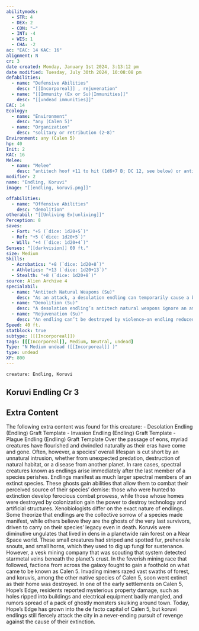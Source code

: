 ```yaml
---
abilitymods:
  - STR: 4
  - DEX: 2
  - CON: "—"
  - INT: -4
  - WIS: 1
  - CHA: -2 
ac: "EAC: 14 KAC: 16" 
alignment: N
cr: 3
date created: Monday, January 1st 2024, 3:13:12 pm
date modified: Tuesday, July 30th 2024, 10:08:08 pm
defabilities:
  - name: "Defensive Abilities"
    desc: "[[Incorporeal]] , rejuvenation"
  - name: "[[Immunity (Ex or Su)|Immunities]]"
    desc: "[[undead immunities]]"
EAC: 14
Ecology:
  - name: "Environment"
    desc: "any (Calen 5)"
  - name: "Organization"
    desc: "solitary or retribution (2–8)"
Environment: any (Calen 5)
hp: 40
Init: 2
KAC: 16
Melee:
  - name: "Melee"
    desc: "antitech hoof +11 to hit (1d6+7 B; DC 12, see below) or antitech horn +11 to hit (1d6+7 P; DC 12, see below)"
modifier: 2
name: "Endling, Koruvi"
image: "[[endling, koruvi.png]]"

offabilities:
  - name: "Offensive Abilities"
    desc: "demolition"
otherabil: "[[Unliving Ex|unliving]]"
Perception: 8
saves:
  - Fort: "+5 (`dice: 1d20+5`)"
  - Ref: "+5 (`dice: 1d20+5`)"
  - Will: "+4 (`dice: 1d20+4`)" 
Senses: "[[darkvision]] 60 ft."
size: Medium
Skills:
  - Acrobatics: "+8 (`dice: 1d20+8`)"
  - Athletics: "+13 (`dice: 1d20+13`)"
  - Stealth: "+8 (`dice: 1d20+8`)" 
source: Alien Archive 4 
specialabil:
  - name: "Antitech Natural Weapons (Su)"
    desc: "As an attack, a desolation endling can temporarily cause a body part to become substantial. This functions as a natural weapon that the species had in life, dealing a damage type that the living counterpart’s natural attack dealt. A creature hit by this attack must attempt a Reflex save. On a failure, a random hybrid or technological item worn or wielded by the target ceases to function for 1 round, and if the target is a technological construct, it is shaken for 1 round." 
  - name: "Demolition (Su)"
    desc: "A desolation endling’s antitech natural weapons ignore an amount of hardness equal to twice its CR. When performing a sunder combat maneuver, a desolation endling gains a +4 insight bonus to its attack roll."
  - name: "Rejuvenation (Su)"
    desc: "An endling can’t be destroyed by violence—an endling reduced to 0 Hit Points dematerializes but restores itself in 2d4 days. The only way to permanently destroy an endling is to determine the reason for its extinction and perform some action to set right whatever prevents it from resting in peace. The exact means vary with each kind of endling and are determined by the GM."
Speed: 40 ft. 
statblock: true
subtype: ([[Incorporeal]])
tags: [[[Incorporeal]], Medium, Neutral, undead]
Type: "N Medium undead ([[Incorporeal]] )"
type: undead
XP: 800 
---
```


```statblock
creature: Endling, Koruvi
```

## Koruvi Endling Cr 3

## Extra Content

The following extra content was found for this creature: 
\- Desolation Endling (Endling) Graft Template 
\- Invasion Endling (Endling) Graft Template 
\- Plague Endling (Endling) Graft Template
Over the passage of eons, myriad creatures have flourished and dwindled naturally as their eras have come and gone. Often, however, a species’ overall lifespan is cut short by an unnatural intrusion, whether from unexpected predation, destruction of natural habitat, or a disease from another planet. In rare cases, spectral creatures known as endlings arise immediately after the last member of a species perishes.
Endlings manifest as much larger spectral members of an extinct species. These ghosts gain abilities that allow them to combat their perceived source of their species’ demise: those who were hunted to extinction develop ferocious combat prowess, while those whose homes were destroyed by colonization gain the power to destroy technology and artificial structures. Xenobiologists differ on the exact nature of endlings. Some theorize that endlings are the collective sorrow of a species made manifest, while others believe they are the ghosts of the very last survivors, driven to carry on their species’ legacy even in death.
Koruvis were diminutive ungulates that lived in dens in a planetwide rain forest on a Near Space world. These small creatures had striped and spotted fur, prehensile snouts, and small horns, which they used to dig up fungi for sustenance. However, a vesk mining company that was scouting that system detected starmetal veins beneath the planet’s crust. In the feverish mining race that followed, factions from across the galaxy fought to gain a foothold on what came to be known as Calen 5. Invading miners razed vast swaths of forest, and koruvis, among the other native species of Calen 5, soon went extinct as their home was destroyed. In one of the early settlements on Calen 5, Hope’s Edge, residents reported mysterious property damage, such as holes ripped into buildings and electrical equipment badly mangled, and rumors spread of a pack of ghostly monsters skulking around town. Today, Hope’s Edge has grown into the de facto capital of Calen 5, but koruvi endlings still fiercely attack the city in a never-ending pursuit of revenge against the cause of their extinction.
